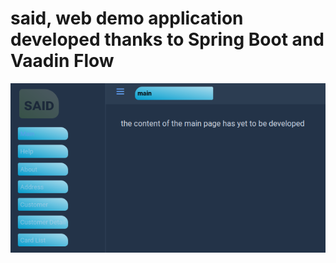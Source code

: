 # said, web demo application developed thanks to Spring Boot and Vaadin Flow

![main view dark](https://github.com/paolomococci/enterprise-workshop/blob/main/screenshots/screenshot_said_main_view_dark.png)

